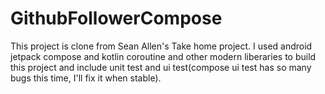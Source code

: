 # GithubFollowerCompose
This project is clone from Sean Allen's  Take home project. I used android jetpack compose and kotlin coroutine and other modern liberaries to build this project and include unit test and ui test(compose ui test has so many bugs this time, I'll fix it when stable).
